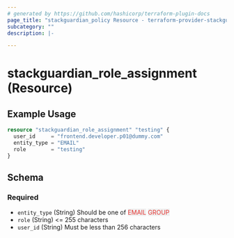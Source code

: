 ```yaml
---
# generated by https://github.com/hashicorp/terraform-plugin-docs
page_title: "stackguardian_policy Resource - terraform-provider-stackguardian"
subcategory: ""
description: |-

---
```


# stackguardian_role_assignment (Resource)

## Example Usage

```terraform
resource "stackguardian_role_assignment" "testing" {
  user_id     = "frontend.developer.p01@dummy.com"
  entity_type = "EMAIL"
  role        = "testing"
}
```

<!-- schema generated by tfplugindocs -->
## Schema

### Required

- `entity_type` (String) Should be one of <span style="background-color: #eff0f0; color: #e53835;">EMAIL</span>
					<span style="background-color: #eff0f0; color: #e53835;">GROUP</span>
- `role` (String) <= 255 characters
- `user_id` (String) Must be less than 256 characters



